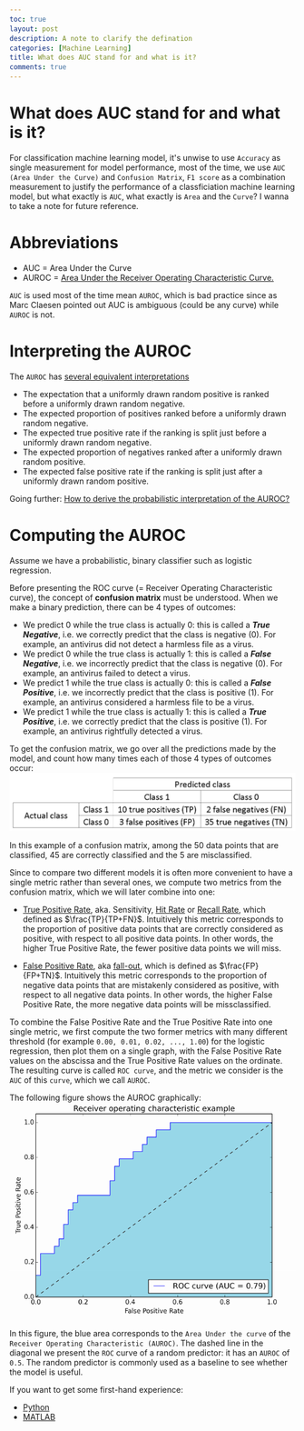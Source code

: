 ```yaml
---
toc: true
layout: post
description: A note to clarify the defination
categories: [Machine Learning]
title: What does AUC stand for and what is it?
comments: true
---
```


# What does AUC stand for and what is it?

For classification machine learning model, it's unwise to use `Accuracy` as single measurement for model performance, most of the time, we use `AUC (Area Under the Curve)` and `Confusion Matrix`, `F1 score` as a combination measurement to justify the performance of a classficiation machine learning model, but what exactly is `AUC`, what exactly is `Area` and the `Curve`? I wanna to take a note for future reference. 


# Abbreviations

* AUC = Area Under the Curve
* AUROC = [Area Under the Receiver Operating Characteristic Curve.](https://en.wikipedia.org/wiki/Receiver_operating_characteristic#Area_under_the_curve)

`AUC` is used most of the time mean `AUROC`, which is bad practice since as Marc Claesen pointed out AUC is ambiguous (could be any curve) while `AUROC` is not. 

# Interpreting the AUROC

The `AUROC` has [several equivalent interpretations](https://web.archive.org/web/20160407221300/http://metaoptimize.com:80/qa/questions/988/simple-explanation-of-area-under-the-roc-curve)

* The expectation that a uniformly drawn random positive is ranked before a uniformly drawn random negative.
* The expected proportion of positives ranked before a uniformly drawn random negative. 
* The expected true positive rate if the ranking is split just before a uniformly drawn random negative. 
* The expected proportion of negatives ranked after a uniformly drawn random positive. 
* The expected false positive rate if the ranking is split just after a uniformly drawn random positive. 

Going further: [How to derive the probabilistic interpretation of the AUROC?](https://stats.stackexchange.com/q/180638/12359)

# Computing the AUROC

Assume we have a probabilistic, binary classifier such as logistic regression.

Before presenting the ROC curve (= Receiver Operating Characteristic curve), the concept of **confusion matrix** must be understood. When we make a binary prediction, there can be 4 types of outcomes:

* We predict 0 while the true class is actually 0: this is called a **_True Negative_**, i.e. we correctly predict that the class is negative (0). For example, an antivirus did not detect a harmless file as a virus.
* We predict 0 while the true class is actually 1: this is called a **_False Negative_**, i.e. we incorrectly predict that the class is negative (0). For example, an antivirus failed to detect a virus.
* We predict 1 while the true class is actually 0: this is called a **_False Positive_**, i.e. we incorrectly predict that the class is positive (1). For example, an antivirus considered a harmless file to be a virus.
* We predict 1 while the true class is actually 1: this is called a **_True Positive_**, i.e. we correctly predict that the class is positive (1). For example, an antivirus rightfully detected a virus.

To get the confusion matrix, we go over all the predictions made by the model, and count how many times each of those 4 types of outcomes occur:
![confusionMatrix](/images/confusionMatrix.png)

In this example of a confusion matrix, among the 50 data points that are classified, 45 are correctly classified and the 5 are misclassified.

Since to compare two different models it is often more convenient to have a single metric rather than several ones, we compute two metrics from the confusion matrix, which we will later combine into one:

* [True Positive Rate](https://en.wikipedia.org/wiki/Sensitivity_and_specificity#Sensitivity), aka. Sensitivity, [Hit Rate](https://en.wikipedia.org/wiki/Hit_rate) or [Recall Rate](https://en.wikipedia.org/wiki/Information_retrieval#Recall), which defined as $\frac{TP}{TP+FN}$. Intuitively this metric corresponds to the proportion of positive data points that are correctly considered as positive, with respect to all positive data points. In other words, the higher True Positive Rate, the fewer positive data points we will miss.

* [False Positive Rate](https://en.wikipedia.org/wiki/False_positive_rate), aka [fall-out](https://en.wikipedia.org/wiki/Information_retrieval#Fall-out), which is defined as $\frac{FP}{FP+TN}$. Intuitively this metric corresponds to the proportion of negative data points that are mistakenly considered as positive, with respect to all negative data points. In other words, the higher False Positive Rate, the more negative data points will be missclassified.

To combine the False Positive Rate and the True Positive Rate into one single metric, we first compute the two former metrics with many different threshold (for example `0.00, 0.01, 0.02, ..., 1.00`) for the logistic regression, then plot them on a single graph, with the False Positive Rate values on the abscissa and the True Positive Rate values on the ordinate. The resulting curve is called `ROC curve`, and the metric we consider is the `AUC` of this `curve`, which we call `AUROC`.

The following figure shows the AUROC graphically:
![auroc](/images/auroc.png)

In this figure, the blue area corresponds to the `Area Under the curve` of the `Receiver Operating Characteristic (AUROC)`. The dashed line in the diagonal we present the `ROC` curve of a random predictor: it has an `AUROC` of `0.5`. The random predictor is commonly used as a baseline to see whether the model is useful.

If you want to get some first-hand experience:

* [Python](http://scikit-learn.org/stable/auto_examples/model_selection/plot_roc.html)
* [MATLAB](http://www.mathworks.com/help/stats/perfcurve.html)